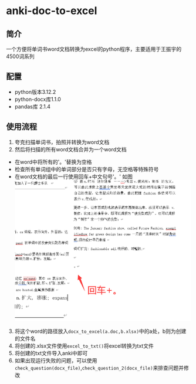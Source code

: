 # anki-doc-to-excel

## 简介
一个方便将单词书word文档转换为excel的python程序，主要适用于王振宇的4500词系列

## 配置

* python版本3.12.2
* python-docx库1.1.0
* pandas库 2.1.4

## 使用流程

1. 夸克扫描单词书，拍照并转换为word文档
2. 然后将扫描的所有word文档合并为一个word文档
* 在word中将所有的'。'替换为空格
* 检查所有单词组中的单词部分是否只有字母，无空格等特殊符号
* 在word文档的最后一行使用回车+中文句号'。'
如图
![末行回车+句号](img/示例1.png)



3. 将这个word的路径放入`docx_to_excel(a.doc,b.xlsx)`中的a处，b则为创建的文件名
4. 将创建的.xlsx文件使用`excel_to_txt()`将excel转换为txt文件
5. 将创建的txt文件导入anki中即可
6. 如果出现运行失败的问题，可以使用`check_question(docx_file)`,`check_question_2(docx_file)`来排查问题并修改 